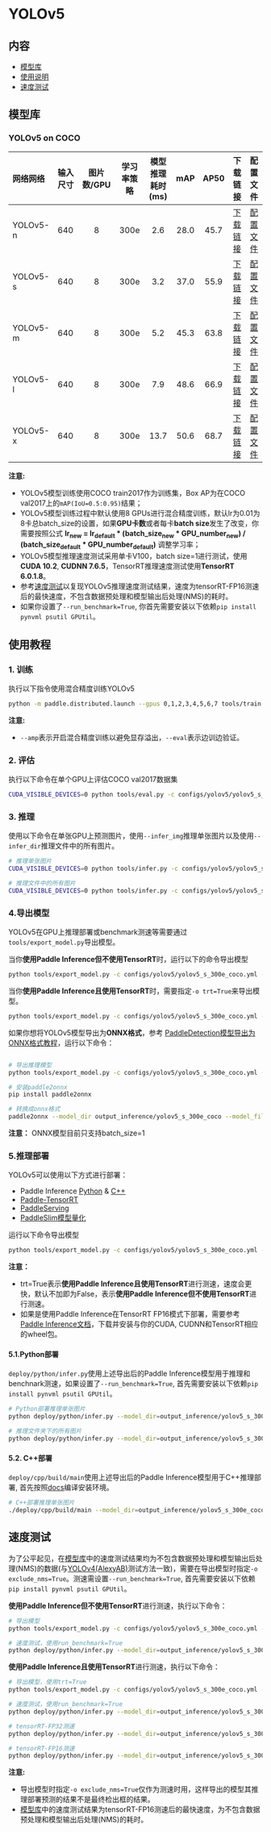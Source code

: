 # YOLOv5

## 内容
- [模型库](#模型库)
- [使用说明](#使用说明)
- [速度测试](#速度测试)

## 模型库
### YOLOv5 on COCO

| 网络网络        | 输入尺寸   | 图片数/GPU | 学习率策略 | 模型推理耗时(ms) |   mAP  |   AP50  |   下载链接       | 配置文件 |
| :------------- | :------- | :-------: | :------: | :---------: | :-----: |:-----: | :-------------: | :-----: |
| YOLOv5-n        |  640     |    8      |   300e    |     2.6    |  28.0  | 45.7 | [下载链接](https://paddledet.bj.bcebos.com/models/yolov5_n_300e_coco.pdparams) | [配置文件](./yolov5_n_300e_coco.yml) |
| YOLOv5-s        |  640     |    8      |   300e    |     3.2    |  37.0  | 55.9 | [下载链接](https://paddledet.bj.bcebos.com/models/yolov5_s_300e_coco.pdparams) | [配置文件](./yolov5_s_300e_coco.yml) |
| YOLOv5-m        |  640     |    8      |   300e    |     5.2    |  45.3  | 63.8 | [下载链接](https://paddledet.bj.bcebos.com/models/yolov5_m_300e_coco.pdparams) | [配置文件](./yolov5_m_300e_coco.yml) |
| YOLOv5-l        |  640     |    8      |   300e    |     7.9    |  48.6  | 66.9 | [下载链接](https://paddledet.bj.bcebos.com/models/yolov5_l_300e_coco.pdparams) | [配置文件](./yolov5_l_300e_coco.yml) |
| YOLOv5-x        |  640     |    8      |   300e    |     13.7    |  50.6  | 68.7 | [下载链接](https://paddledet.bj.bcebos.com/models/yolov5_x_300e_coco.pdparams) | [配置文件](./yolov5_x_300e_coco.yml) |


**注意:**
  - YOLOv5模型训练使用COCO train2017作为训练集，Box AP为在COCO val2017上的`mAP(IoU=0.5:0.95)`结果；
  - YOLOv5模型训练过程中默认使用8 GPUs进行混合精度训练，默认lr为0.01为8卡总batch_size的设置，如果**GPU卡数**或者每卡**batch size**发生了改变，你需要按照公式 **lr<sub>new</sub> = lr<sub>default</sub> * (batch_size<sub>new</sub> * GPU_number<sub>new</sub>) / (batch_size<sub>default</sub> * GPU_number<sub>default</sub>)** 调整学习率；
  - YOLOv5模型推理速度测试采用单卡V100，batch size=1进行测试，使用**CUDA 10.2**, **CUDNN 7.6.5**，TensorRT推理速度测试使用**TensorRT 6.0.1.8**。
  - 参考[速度测试](#速度测试)以复现YOLOv5推理速度测试结果，速度为tensorRT-FP16测速后的最快速度，不包含数据预处理和模型输出后处理(NMS)的耗时。
  - 如果你设置了`--run_benchmark=True`, 你首先需要安装以下依赖`pip install pynvml psutil GPUtil`。


## 使用教程

### 1. 训练
执行以下指令使用混合精度训练YOLOv5
```bash
python -m paddle.distributed.launch --gpus 0,1,2,3,4,5,6,7 tools/train.py -c configs/yolov5/yolov5_s_300e_coco.yml --amp --eval
```
**注意:**
- `--amp`表示开启混合精度训练以避免显存溢出，`--eval`表示边训边验证。

### 2. 评估
执行以下命令在单个GPU上评估COCO val2017数据集
```bash
CUDA_VISIBLE_DEVICES=0 python tools/eval.py -c configs/yolov5/yolov5_s_300e_coco.yml -o weights=https://paddledet.bj.bcebos.com/models/yolov5_s_300e_coco.pdparams
```

### 3. 推理
使用以下命令在单张GPU上预测图片，使用`--infer_img`推理单张图片以及使用`--infer_dir`推理文件中的所有图片。
```bash
# 推理单张图片
CUDA_VISIBLE_DEVICES=0 python tools/infer.py -c configs/yolov5/yolov5_s_300e_coco.yml -o weights=https://paddledet.bj.bcebos.com/models/yolov5_s_300e_coco.pdparams --infer_img=demo/000000014439_640x640.jpg

# 推理文件中的所有图片
CUDA_VISIBLE_DEVICES=0 python tools/infer.py -c configs/yolov5/yolov5_s_300e_coco.yml -o weights=https://paddledet.bj.bcebos.com/models/yolov5_s_300e_coco.pdparams --infer_dir=demo
```

### 4.导出模型
YOLOv5在GPU上推理部署或benchmark测速等需要通过`tools/export_model.py`导出模型。

当你**使用Paddle Inference但不使用TensorRT**时，运行以下的命令导出模型

```bash
python tools/export_model.py -c configs/yolov5/yolov5_s_300e_coco.yml -o weights=https://paddledet.bj.bcebos.com/models/yolov5_s_300e_coco.pdparams
```

当你**使用Paddle Inference且使用TensorRT**时，需要指定`-o trt=True`来导出模型。

```bash
python tools/export_model.py -c configs/yolov5/yolov5_s_300e_coco.yml -o weights=https://paddledet.bj.bcebos.com/models/yolov5_s_300e_coco.pdparams trt=True
```

如果你想将YOLOv5模型导出为**ONNX格式**，参考
[PaddleDetection模型导出为ONNX格式教程](../../deploy/EXPORT_ONNX_MODEL.md)，运行以下命令：

```bash

# 导出推理模型
python tools/export_model.py -c configs/yolov5/yolov5_s_300e_coco.yml --output_dir=output_inference -o weights=https://paddledet.bj.bcebos.com/models/yolov5_s_300e_coco.pdparams

# 安装paddle2onnx
pip install paddle2onnx

# 转换成onnx格式
paddle2onnx --model_dir output_inference/yolov5_s_300e_coco --model_filename model.pdmodel --params_filename model.pdiparams --opset_version 11 --save_file yolov5_s_300e_coco.onnx
```

**注意：** ONNX模型目前只支持batch_size=1


### 5.推理部署
YOLOv5可以使用以下方式进行部署：
  - Paddle Inference [Python](../../deploy/python) & [C++](../../deploy/cpp)
  - [Paddle-TensorRT](../../deploy/TENSOR_RT.md)
  - [PaddleServing](https://github.com/PaddlePaddle/Serving)
  - [PaddleSlim模型量化](../slim)

运行以下命令导出模型

```bash
python tools/export_model.py -c configs/yolov5/yolov5_s_300e_coco.yml -o weights=https://paddledet.bj.bcebos.com/models/yolov5_s_300e_coco.pdparams trt=True
```

**注意：**
- trt=True表示**使用Paddle Inference且使用TensorRT**进行测速，速度会更快，默认不加即为False，表示**使用Paddle Inference但不使用TensorRT**进行测速。
- 如果是使用Paddle Inference在TensorRT FP16模式下部署，需要参考[Paddle Inference文档](https://www.paddlepaddle.org.cn/inference/master/user_guides/download_lib.html#python)，下载并安装与你的CUDA, CUDNN和TensorRT相应的wheel包。

#### 5.1.Python部署
`deploy/python/infer.py`使用上述导出后的Paddle Inference模型用于推理和benchnark测速，如果设置了`--run_benchmark=True`, 首先需要安装以下依赖`pip install pynvml psutil GPUtil`。

```bash
# Python部署推理单张图片
python deploy/python/infer.py --model_dir=output_inference/yolov5_s_300e_coco --image_file=demo/000000014439_640x640.jpg --device=gpu

# 推理文件夹下的所有图片
python deploy/python/infer.py --model_dir=output_inference/yolov5_s_300e_coco --image_dir=demo/ --device=gpu
```

#### 5.2. C++部署
`deploy/cpp/build/main`使用上述导出后的Paddle Inference模型用于C++推理部署, 首先按照[docs](../../deploy/cpp/docs)编译安装环境。
```bash
# C++部署推理单张图片
./deploy/cpp/build/main --model_dir=output_inference/yolov5_s_300e_coco/ --image_file=demo/000000014439_640x640.jpg --run_mode=paddle --device=GPU --threshold=0.5 --output_dir=cpp_infer_output/yolov5_s_300e_coco
```


## 速度测试

为了公平起见，在[模型库](#模型库)中的速度测试结果均为不包含数据预处理和模型输出后处理(NMS)的数据(与[YOLOv4(AlexyAB)](https://github.com/AlexeyAB/darknet)测试方法一致)，需要在导出模型时指定`-o exclude_nms=True`。测速需设置`--run_benchmark=True`, 首先需要安装以下依赖`pip install pynvml psutil GPUtil`。

**使用Paddle Inference但不使用TensorRT**进行测速，执行以下命令：

```bash
# 导出模型
python tools/export_model.py -c configs/yolov5/yolov5_s_300e_coco.yml -o weights=https://paddledet.bj.bcebos.com/models/yolov5_s_300e_coco.pdparams exclude_nms=True

# 速度测试，使用run_benchmark=True
python deploy/python/infer.py --model_dir=output_inference/yolov5_s_300e_coco --image_file=demo/000000014439_640x640.jpg --run_mode=paddle --device=gpu --run_benchmark=True
```

**使用Paddle Inference且使用TensorRT**进行测速，执行以下命令：

```bash
# 导出模型，使用trt=True
python tools/export_model.py -c configs/yolov5/yolov5_s_300e_coco.yml -o weights=https://paddledet.bj.bcebos.com/models/yolov5_s_300e_coco.pdparams exclude_nms=True trt=True

# 速度测试，使用run_benchmark=True
python deploy/python/infer.py --model_dir=output_inference/yolov5_s_300e_coco --image_file=demo/000000014439_640x640.jpg --device=gpu --run_benchmark=True

# tensorRT-FP32测速
python deploy/python/infer.py --model_dir=output_inference/yolov5_s_300e_coco --image_file=demo/000000014439_640x640.jpg --device=gpu --run_benchmark=True --trt_max_shape=640 --trt_min_shape=640 --trt_opt_shape=640 --run_mode=trt_fp32

# tensorRT-FP16测速
python deploy/python/infer.py --model_dir=output_inference/yolov5_s_300e_coco --image_file=demo/000000014439_640x640.jpg --device=gpu --run_benchmark=True --trt_max_shape=640 --trt_min_shape=640 --trt_opt_shape=640 --run_mode=trt_fp16
```
**注意:**
- 导出模型时指定`-o exclude_nms=True`仅作为测速时用，这样导出的模型其推理部署预测的结果不是最终检出框的结果。
- [模型库](#模型库)中的速度测试结果为tensorRT-FP16测速后的最快速度，为不包含数据预处理和模型输出后处理(NMS)的耗时。
